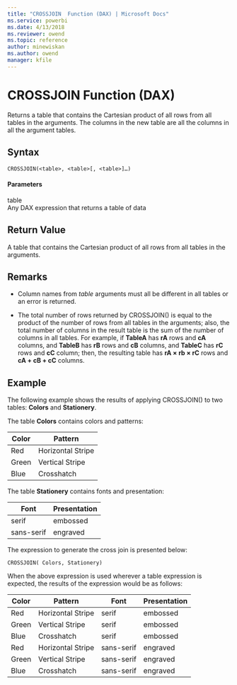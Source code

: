 ```yaml
---
title: "CROSSJOIN  Function (DAX) | Microsoft Docs"
ms.service: powerbi
ms.date: 4/13/2018
ms.reviewer: owend
ms.topic: reference
author: minewiskan
ms.author: owend
manager: kfile
---
```

# CROSSJOIN  Function (DAX)
Returns a table that contains the Cartesian product of all rows from all tables in the arguments. The columns in the new table are all the columns in all the argument tables.  
  
## Syntax  
  
```  
CROSSJOIN(<table>, <table>[, <table>]…)  
```  
  
#### Parameters  
table  
Any DAX expression that returns a table of data  
  
## Return Value  
A table that contains the Cartesian product of all rows from all tables in the arguments.  
  
## Remarks  
  
-   Column names from *table* arguments must all be different in all tables or an error is returned.  
  
-   The total number of rows returned by CROSSJOIN() is equal to the product of the number of rows from all tables in the arguments; also, the total number of columns in the result table is the sum of the number of columns in all tables. For example, if **TableA** has **rA** rows and **cA** columns, and **TableB** has **rB** rows and **cB** columns, and **TableC** has **rC** rows and **cC** column; then, the resulting table has **rA × rb × rC** rows and **cA + cB + cC** columns.  
  
## Example  
The following example shows the results of applying CROSSJOIN() to two tables: **Colors** and **Stationery**.  
  
The table **Colors** contains colors and patterns:  
  
|Color|Pattern|  
|---------|-----------|  
|Red|Horizontal Stripe|  
|Green|Vertical Stripe|  
|Blue|Crosshatch|  
  
The table **Stationery** contains fonts and presentation:  
  
|Font|Presentation|  
|--------|----------------|  
|serif|embossed|  
|sans-serif|engraved|  
  
The expression to generate the cross join is presented below:  
  
```  
CROSSJOIN( Colors, Stationery)  
```  
When the above expression is used wherever a table expression is expected, the results of the expression would be as follows:  
  
|Color|Pattern|Font|Presentation|  
|---------|-----------|---------|-----------|  
|Red|Horizontal Stripe|serif|embossed|  
|Green|Vertical Stripe|serif|embossed|  
|Blue|Crosshatch|serif|embossed|  
|Red|Horizontal Stripe|sans-serif|engraved|  
|Green|Vertical Stripe|sans-serif|engraved|  
|Blue|Crosshatch|sans-serif|engraved|  
  
